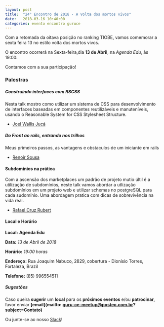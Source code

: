 ```yaml
---
layout: post
title:  "24° Encontro de 2018 - A Volta dos mortos vivos"
date:   2018-03-16 10:40:00
categories: evento encontro guruce
---
```


Com a retomada da oitava posição no ranking TIOBE,
vamos comemorar a sexta feira 13 no estilo volta dos mortos vivos.

O encontro ocorrerá na Sexta-feira,dia **13 de Abril**, na _Agenda Edu_, às 19:00.

Contamos com a sua participação!

### Palestras
##### Construindo interfaces com RSCSS

Nesta talk mostro como utilizar um sistema de CSS para desenvolvimento de interfaces baseadas em componentes reutilizáveis e manuteníveis, usando o Reasonable System for CSS Stylesheet Structure.

- [Joel Wallis Jucá](https://www.linkedin.com/in/joelwallis)

##### Do Front ao rails, entrando nos trilhos

Meus primeiros passos, as vantagens e obstaculos de um iniciante em rails

- [Renoir Sousa](https://www.linkedin.com/in/renoirsousa)

#### Subdomínios na prática

Com a ascensão dos marketplaces um padrão de projeto mutio últil é a utilização de subdomínios, neste talk vamos abordar a utlização subdomínios em um projeto web e utilizar schemas no postgreSQL para cada sudomínio. Uma abordagem pratica com dicas de sobrevivência na vida real.

- [Rafael Cruz Rubert](mailto:rafael@rubert.com.br)


#### Local e Horário

__Local:__ __Agenda Edu__

__Data:__ _13 de Abril de 2018_

__Horário:__ _19:00 horas_

__Endereço:__ Rua Joaquim Nabuco, 2829, cobertura - Dionísio Torres, Fortaleza, Brazil

__Telefone:__ (85) 996554511

##### Sugestões

Caso queira __sugerir__ um __local__ para os __próximos eventos__ e/ou __patrocinar__, favor enviar __[email](mailto: guru-ce-meetup@posteo.com.br?subject=Contato)__

Ou junte-se ao nosso [Slack](https://guru-ce-slack.herokuapp.com/)!
